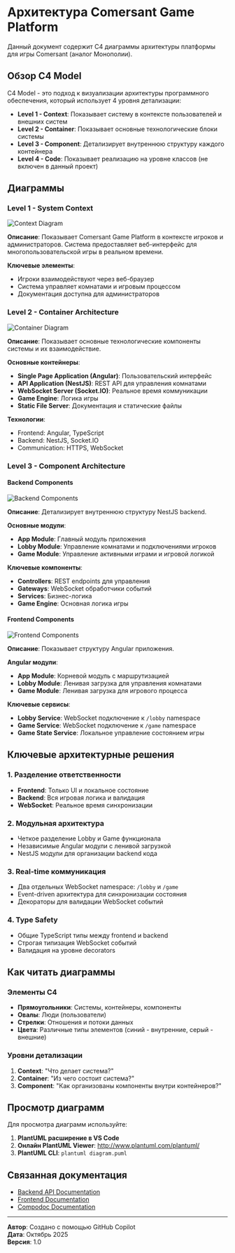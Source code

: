 # Архитектура Comersant Game Platform

Данный документ содержит C4 диаграммы архитектуры платформы для игры Comersant (аналог Монополии).

## Обзор C4 Model

C4 Model - это подход к визуализации архитектуры программного обеспечения, который использует 4 уровня детализации:

- **Level 1 - Context**: Показывает систему в контексте пользователей и внешних систем
- **Level 2 - Container**: Показывает основные технологические блоки системы
- **Level 3 - Component**: Детализирует внутреннюю структуру каждого контейнера
- **Level 4 - Code**: Показывает реализацию на уровне классов (не включен в данный проект)

## Диаграммы

### Level 1 - System Context
![Context Diagram](01-context.puml)

**Описание**: Показывает Comersant Game Platform в контексте игроков и администраторов. Система предоставляет веб-интерфейс для многопользовательской игры в реальном времени.

**Ключевые элементы**:
- Игроки взаимодействуют через веб-браузер
- Система управляет комнатами и игровым процессом
- Документация доступна для администраторов

### Level 2 - Container Architecture
![Container Diagram](02-container.puml)

**Описание**: Показывает основные технологические компоненты системы и их взаимодействие.

**Основные контейнеры**:
- **Single Page Application (Angular)**: Пользовательский интерфейс
- **API Application (NestJS)**: REST API для управления комнатами
- **WebSocket Server (Socket.IO)**: Реальное время коммуникации
- **Game Engine**: Логика игры
- **Static File Server**: Документация и статические файлы

**Технологии**:
- Frontend: Angular, TypeScript
- Backend: NestJS, Socket.IO
- Communication: HTTPS, WebSocket

### Level 3 - Component Architecture

#### Backend Components
![Backend Components](03-component-backend.puml)

**Описание**: Детализирует внутреннюю структуру NestJS backend.

**Основные модули**:
- **App Module**: Главный модуль приложения
- **Lobby Module**: Управление комнатами и подключениями игроков
- **Game Module**: Управление активными играми и игровой логикой

**Ключевые компоненты**:
- **Controllers**: REST endpoints для управления
- **Gateways**: WebSocket обработчики событий
- **Services**: Бизнес-логика
- **Game Engine**: Основная логика игры

#### Frontend Components  
![Frontend Components](03-component-frontend.puml)

**Описание**: Показывает структуру Angular приложения.

**Angular модули**:
- **App Module**: Корневой модуль с маршрутизацией
- **Lobby Module**: Ленивая загрузка для управления комнатами
- **Game Module**: Ленивая загрузка для игрового процесса

**Ключевые сервисы**:
- **Lobby Service**: WebSocket подключение к `/lobby` namespace
- **Game Service**: WebSocket подключение к `/game` namespace
- **Game State Service**: Локальное управление состоянием игры

## Ключевые архитектурные решения

### 1. Разделение ответственности
- **Frontend**: Только UI и локальное состояние
- **Backend**: Вся игровая логика и валидация
- **WebSocket**: Реальное время синхронизации

### 2. Модульная архитектура
- Четкое разделение Lobby и Game функционала
- Независимые Angular модули с ленивой загрузкой
- NestJS модули для организации backend кода

### 3. Real-time коммуникация
- Два отдельных WebSocket namespace: `/lobby` и `/game`
- Event-driven архитектура для синхронизации состояния
- Декораторы для валидации WebSocket событий

### 4. Type Safety
- Общие TypeScript типы между frontend и backend
- Строгая типизация WebSocket событий
- Валидация на уровне decorators

## Как читать диаграммы

### Элементы C4
- **Прямоугольники**: Системы, контейнеры, компоненты
- **Овалы**: Люди (пользователи)
- **Стрелки**: Отношения и потоки данных
- **Цвета**: Различные типы элементов (синий - внутренние, серый - внешние)

### Уровни детализации
1. **Context**: "Что делает система?"
2. **Container**: "Из чего состоит система?"
3. **Component**: "Как организованы компоненты внутри контейнеров?"

## Просмотр диаграмм

Для просмотра диаграмм используйте:

1. **PlantUML расширение в VS Code**
2. **Онлайн PlantUML Viewer**: http://www.plantuml.com/plantuml/
3. **PlantUML CLI**: `plantuml diagram.puml`

## Связанная документация

- [Backend API Documentation](/docs/backend)
- [Frontend Documentation](/docs/frontend)
- [Compodoc Documentation](./documentation/)

---

**Автор**: Создано с помощью GitHub Copilot  
**Дата**: Октябрь 2025  
**Версия**: 1.0